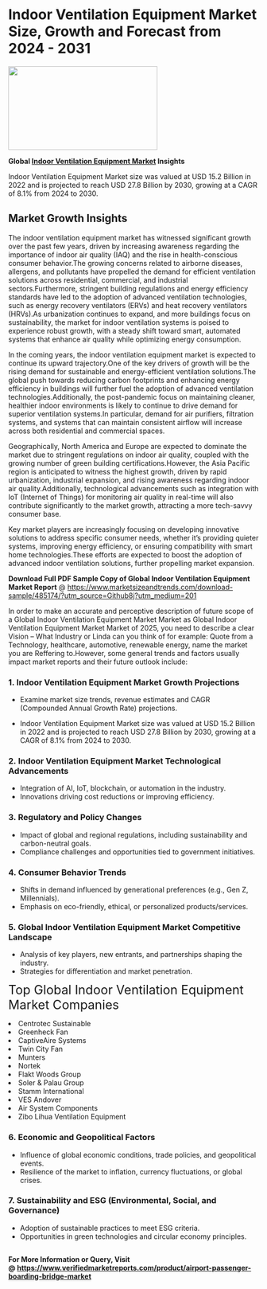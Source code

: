 <H1>Indoor Ventilation Equipment Market Size, Growth and Forecast from 2024 - 2031</H1><img class="aligncenter size-medium wp-image-584254" src="https://thirdeyenews.in/wp-content/uploads/2024/09/Global-Market-Research-300x168.jpeg" alt="" width="300" height="168" /><p><strong>Global&nbsp;<a href="https://www.marketsizeandtrends.com/download-sample/485174/?utm_source=Github8j?utm_medium=201">Indoor Ventilation Equipment Market</a> Insights</strong></p><p>Indoor Ventilation Equipment Market size was valued at USD 15.2 Billion in 2022 and is projected to reach USD 27.8 Billion by 2030, growing at a CAGR of 8.1% from 2024 to 2030.</p><p><h2>Market Growth Insights</h2> <p>The indoor ventilation equipment market has witnessed significant growth over the past few years, driven by increasing awareness regarding the importance of indoor air quality (IAQ) and the rise in health-conscious consumer behavior.The growing concerns related to airborne diseases, allergens, and pollutants have propelled the demand for efficient ventilation solutions across residential, commercial, and industrial sectors.Furthermore, stringent building regulations and energy efficiency standards have led to the adoption of advanced ventilation technologies, such as energy recovery ventilators (ERVs) and heat recovery ventilators (HRVs).As urbanization continues to expand, and more buildings focus on sustainability, the market for indoor ventilation systems is poised to experience robust growth, with a steady shift toward smart, automated systems that enhance air quality while optimizing energy consumption.</p> <p>In the coming years, the indoor ventilation equipment market is expected to continue its upward trajectory.One of the key drivers of growth will be the rising demand for sustainable and energy-efficient ventilation solutions.The global push towards reducing carbon footprints and enhancing energy efficiency in buildings will further fuel the adoption of advanced ventilation technologies.Additionally, the post-pandemic focus on maintaining cleaner, healthier indoor environments is likely to continue to drive demand for superior ventilation systems.In particular, demand for air purifiers, filtration systems, and systems that can maintain consistent airflow will increase across both residential and commercial spaces.</p> <p>Geographically, North America and Europe are expected to dominate the market due to stringent regulations on indoor air quality, coupled with the growing number of green building certifications.However, the Asia Pacific region is anticipated to witness the highest growth, driven by rapid urbanization, industrial expansion, and rising awareness regarding indoor air quality.Additionally, technological advancements such as integration with IoT (Internet of Things) for monitoring air quality in real-time will also contribute significantly to the market growth, attracting a more tech-savvy consumer base.</p> <p>Key market players are increasingly focusing on developing innovative solutions to address specific consumer needs, whether it’s providing quieter systems, improving energy efficiency, or ensuring compatibility with smart home technologies.These efforts are expected to boost the adoption of advanced indoor ventilation solutions, further propelling market expansion.</p> <p><span class=""><strong>Download Full PDF Sample Copy of Global Indoor Ventilation Equipment Market Report</strong> @ <a href="https://www.marketsizeandtrends.com/download-sample/485174/?utm_source=Github8j?utm_medium=201" target="_blank">https://www.marketsizeandtrends.com/download-sample/485174/?utm_source=Github8j?utm_medium=201</a></span></p><p>In order to make an accurate and perceptive description of future scope of a Global&nbsp;Indoor Ventilation Equipment Market Market as Global&nbsp;Indoor Ventilation Equipment Market Market of 2025, you need to describe a clear Vision &ndash; What Industry or Linda can you think of for example: Quote from a Technology, healthcare, automotive, renewable energy, name the market you are Reffering to.However, some general trends and factors usually impact market reports and their future outlook include:</p><h3>1.&nbsp;<strong>Indoor Ventilation Equipment Market Growth Projections</strong></h3><ul><li>Examine market size trends, revenue estimates and CAGR (Compounded Annual Growth Rate) projections.</li><li><p>Indoor Ventilation Equipment Market size was valued at USD 15.2 Billion in 2022 and is projected to reach USD 27.8 Billion by 2030, growing at a CAGR of 8.1% from 2024 to 2030.</p></li></ul><h3>2.&nbsp;<strong>Indoor Ventilation Equipment Market Technological Advancements</strong></h3><ul><li>Integration of AI, IoT, blockchain, or automation in the industry.</li><li>Innovations driving cost reductions or improving efficiency.</li></ul><h3>3.&nbsp;<strong>Regulatory and Policy Changes</strong></h3><ul><li>Impact of global and regional regulations, including sustainability and carbon-neutral goals.</li><li>Compliance challenges and opportunities tied to government initiatives.</li></ul><h3>4.&nbsp;<strong>Consumer Behavior Trends</strong></h3><ul><li>Shifts in demand influenced by generational preferences (e.g., Gen Z, Millennials).</li><li>Emphasis on eco-friendly, ethical, or personalized products/services.</li></ul><h3>5.&nbsp;<strong>Global Indoor Ventilation Equipment Market Competitive Landscape</strong></h3><ul><li>Analysis of key players, new entrants, and partnerships shaping the industry.</li><li>Strategies for differentiation and market penetration.</li></ul><p data-pm-slice="1 1 []"><span style="color: inherit; font-family: inherit; font-size: 25px;">Top Global Indoor Ventilation Equipment Market Companies</span></p><div class="" data-test-id=""><p><li>Centrotec Sustainable</li><li> Greenheck Fan</li><li> CaptiveAire Systems</li><li> Twin City Fan</li><li> Munters</li><li> Nortek</li><li> Flakt Woods Group</li><li> Soler & Palau Group</li><li> Stamm International</li><li> VES Andover</li><li> Air System Components</li><li> Zibo Lihua Ventilation Equipment</li></p></div><h3>6.&nbsp;<strong>Economic and Geopolitical Factors</strong></h3><ul><li>Influence of global economic conditions, trade policies, and geopolitical events.</li><li>Resilience of the market to inflation, currency fluctuations, or global crises.</li></ul><h3>7.&nbsp;<strong>Sustainability and ESG (Environmental, Social, and Governance)</strong></h3><ul><li>Adoption of sustainable practices to meet ESG criteria.</li><li>Opportunities in green technologies and circular economy principles.</li></ul><h2><strong style="font-size: 14px;">For More Information or Query, Visit @&nbsp;</strong><a style="background-color: #ffffff; font-size: 14px;" href="https://www.marketsizeandtrends.com/report/indoor-ventilation-equipment-market/" target="_blank">https://www.verifiedmarketreports.com/product/airport-passenger-boarding-bridge-market</a></h2>